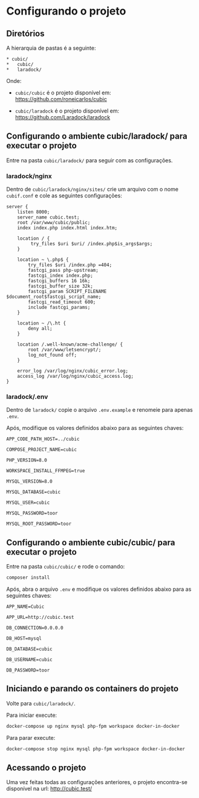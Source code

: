# Configurando o projeto

## Diretórios

A hierarquia de pastas é a seguinte:

```plaintext
* cubic/
*   cubic/
*   laradock/
```

Onde:

- `cubic/cubic` é o projeto disponível em: <https://github.com/roneicarlos/cubic>

- `cubic/laradock` é o projeto disponível em: <https://github.com/Laradock/laradock>

## Configurando o ambiente cubic/laradock/ para executar o projeto

Entre na pasta `cubic/laradock/` para seguir com as configurações.

### laradock/nginx

Dentro de `cubic/laradock/nginx/sites/` crie um arquivo com o nome `cubif.conf` e cole as seguintes configurações:

```properties
server {
    listen 8000;
    server_name cubic.test;
    root /var/www/cubic/public;
    index index.php index.html index.htm;

    location / {
         try_files $uri $uri/ /index.php$is_args$args;
    }

    location ~ \.php$ {
        try_files $uri /index.php =404;
        fastcgi_pass php-upstream;
        fastcgi_index index.php;
        fastcgi_buffers 16 16k;
        fastcgi_buffer_size 32k;
        fastcgi_param SCRIPT_FILENAME $document_root$fastcgi_script_name;
        fastcgi_read_timeout 600;
        include fastcgi_params;
    }

    location ~ /\.ht {
        deny all;
    }

    location /.well-known/acme-challenge/ {
        root /var/www/letsencrypt/;
        log_not_found off;
    }

    error_log /var/log/nginx/cubic_error.log;
    access_log /var/log/nginx/cubic_access.log;
}
```

### laradock/.env

Dentro de `laradock/` copie o arquivo `.env.example` e renomeie para apenas `.env`.

Após, modifique os valores definidos abaixo para as seguintes chaves:

```properties
APP_CODE_PATH_HOST=../cubic
```

```properties
COMPOSE_PROJECT_NAME=cubic
```

```properties
PHP_VERSION=8.0
```

```properties
WORKSPACE_INSTALL_FFMPEG=true
```

```properties
MYSQL_VERSION=8.0
```

```properties
MYSQL_DATABASE=cubic
```

```properties
MYSQL_USER=cubic
```

```properties
MYSQL_PASSWORD=toor
```

```properties
MYSQL_ROOT_PASSWORD=toor
```

## Configurando o ambiente cubic/cubic/ para executar o projeto

Entre na pasta `cubic/cubic/` e rode o comando:

```bash
composer install
```

Após, abra o arquivo `.env` e modifique os valores definidos abaixo para as seguintes chaves:

```properties
APP_NAME=Cubic
```

```properties
APP_URL=http://cubic.test
```

```properties
DB_CONNECTION=0.0.0.0
```

```properties
DB_HOST=mysql
```

```properties
DB_DATABASE=cubic
```

```properties
DB_USERNAME=cubic
```

```properties
DB_PASSWORD=toor
```

## Iniciando e parando os containers do projeto

Volte para `cubic/laradock/`.

Para iniciar execute:

```bash
docker-compose up nginx mysql php-fpm workspace docker-in-docker
```

Para parar execute:

```bash
docker-compose stop nginx mysql php-fpm workspace docker-in-docker
```

## Acessando o projeto

Uma vez feitas todas as configurações anteriores, o projeto encontra-se disponível na url: <http://cubic.test/>
